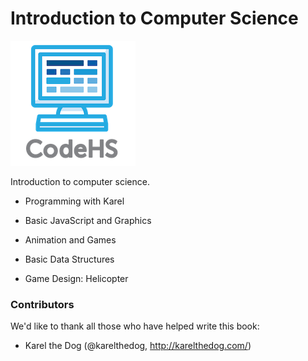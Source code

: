 # Introduction to Computer Science

![CodeHS](static/logo_name_small.png "CodeHS")

Introduction to computer science.

- Programming with Karel

- Basic JavaScript and Graphics

- Animation and Games

- Basic Data Structures

- Game Design: Helicopter


### Contributors
We'd like to thank all those who have helped write this book:

- Karel the Dog (@karelthedog, http://karelthedog.com/)
